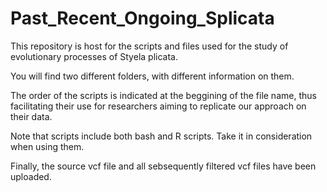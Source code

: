 # Past_Recent_Ongoing_Splicata

This repository is host for the scripts and files used for the study of evolutionary processes of Styela plicata.

You will find two different folders, with different information on them. 

The order of the scripts is indicated at the beggining of the file name, thus facilitating their use for researchers aiming to replicate our approach on their data.

Note that scripts include both bash and R scripts. Take it in consideration when using them.

Finally, the source vcf file and all sebsequently filtered vcf files have been uploaded. 
